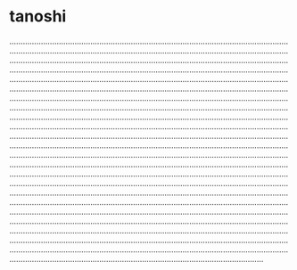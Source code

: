 # tanoshi
.....................................................................................................................................................................................................................................................................................................................................................................................................................................................................................................................................................................................................................................................................................................................................................................................................................................................................................................................................................................................................................................................................................................................................................................................................................................................................................................................................................................................................................................................................................................................................................................................................................................................................................................................................................................................................................................................................................................................................................................................................................................................................................................................................................................................................................................................................................................................................................................................................................................................................................................................................................................................................................................................................................................................................................................................................................................................................................................................................................................................................................................................................................